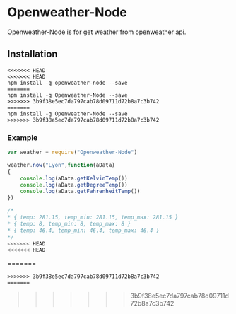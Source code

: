 # Openweather-Node

Openweather-Node is for get weather from openweather api.

## Installation

```
<<<<<<< HEAD
<<<<<<< HEAD
npm install -g openweather-node --save
=======
npm install -g Openweather-Node --save
>>>>>>> 3b9f38e5ec7da797cab78d09711d72b8a7c3b742
=======
npm install -g Openweather-Node --save
>>>>>>> 3b9f38e5ec7da797cab78d09711d72b8a7c3b742
```

### Example
```javascript
var weather = require("Openweather-Node")

weather.now("Lyon",function(aData)
{	
	console.log(aData.getKelvinTemp())
	console.log(aData.getDegreeTemp())
	console.log(aData.getFahrenheitTemp())
})

/*
* { temp: 281.15, temp_min: 281.15, temp_max: 281.15 }
* { temp: 8, temp_min: 8, temp_max: 8 }
* { temp: 46.4, temp_min: 46.4, temp_max: 46.4 }
*/
<<<<<<< HEAD
<<<<<<< HEAD
```
=======
```
>>>>>>> 3b9f38e5ec7da797cab78d09711d72b8a7c3b742
=======
```
>>>>>>> 3b9f38e5ec7da797cab78d09711d72b8a7c3b742
